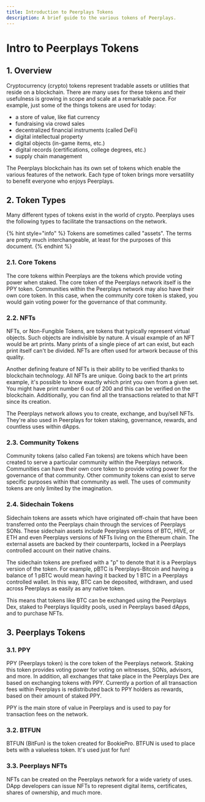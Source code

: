 ```yaml
---
title: Introduction to Peerplays Tokens
description: A brief guide to the various tokens of Peerplays.
---
```


# Intro to Peerplays Tokens

## 1. Overview

Cryptocurrency \(crypto\) tokens represent tradable assets or utilities that reside on a blockchain. There are many uses for these tokens and their usefulness is growing in scope and scale at a remarkable pace. For example, just some of the things tokens are used for today:

* a store of value, like fiat currency
* fundraising via crowd sales
* decentralized financial instruments \(called DeFi\)
* digital intellectual property
* digital objects \(in-game items, etc.\)
* digital records \(certifications, college degrees, etc.\)
* supply chain management

The Peerplays blockchain has its own set of tokens which enable the various features of the network. Each type of token brings more versatility to benefit everyone who enjoys Peerplays.

## 2. Token Types

Many different types of tokens exist in the world of crypto. Peerplays uses the following types to facilitate the transactions on the network.

{% hint style="info" %}
Tokens are sometimes called "assets". The terms are pretty much interchangeable, at least for the purposes of this document.
{% endhint %}

### 2.1. Core Tokens

The core tokens within Peerplays are the tokens which provide voting power when staked. The core token of the Peerplays network itself is the PPY token. Communities within the Peerplays network may also have their own core token. In this case, when the community core token is staked, you would gain voting power for the governance of that community.

### 2.2. NFTs

NFTs, or Non-Fungible Tokens, are tokens that typically represent virtual objects. Such objects are indivisible by nature. A visual example of an NFT would be art prints. Many prints of a single piece of art can exist, but each print itself can't be divided. NFTs are often used for artwork because of this quality.

Another defining feature of NFTs is their ability to be verified thanks to blockchain technology. All NFTs are unique. Going back to the art prints example, it's possible to know exactly which print you own from a given set. You might have print number 6 out of 200 and this can be verified on the blockchain. Additionally, you can find all the transactions related to that NFT since its creation.

The Peerplays network allows you to create, exchange, and buy/sell NFTs. They're also used in Peerplays for token staking, governance, rewards, and countless uses within dApps.

### 2.3. Community Tokens

Community tokens \(also called Fan tokens\) are tokens which have been created to serve a particular community within the Peerplays network. Communities can have their own core token to provide voting power for the governance of that community. Other community tokens can exist to serve specific purposes within that community as well. The uses of community tokens are only limited by the imagination.

### 2.4. Sidechain Tokens

Sidechain tokens are assets which have originated off-chain that have been transferred onto the Peerplays chain through the services of Peerplays SONs. These sidechain assets include Peerplays versions of BTC, HIVE, or ETH and even Peerplays versions of NFTs living on the Ethereum chain. The external assets are backed by their counterparts, locked in a Peerplays controlled account on their native chains.

The sidechain tokens are prefixed with a "p" to denote that it is a Peerplays version of the token. For example, pBTC is Peerplays-Bitcoin and having a balance of 1 pBTC would mean having it backed by 1 BTC in a Peerplays controlled wallet. In this way, BTC can be deposited, withdrawn, and used across Peerplays as easily as any native token.

This means that tokens like BTC can be exchanged using the Peerplays Dex, staked to Peerplays liquidity pools, used in Peerplays based dApps, and to purchase NFTs.

## 3. Peerplays Tokens

### 3.1. PPY

PPY \(Peerplays token\) is the core token of the Peerplays network. Staking this token provides voting power for voting on witnesses, SONs, advisors, and more. In addition, all exchanges that take place in the Peerplays Dex are based on exchanging tokens with PPY. Currently a portion of all transaction fees within Peerplays is redistributed back to PPY holders as rewards, based on their amount of staked PPY.

PPY is the main store of value in Peerplays and is used to pay for transaction fees on the network.

### 3.2. BTFUN

BTFUN \(BitFun\) is the token created for BookiePro. BTFUN is used to place bets with a valueless token. It's used just for fun!

### 3.3. Peerplays NFTs

NFTs can be created on the Peerplays network for a wide variety of uses. DApp developers can issue NFTs to represent digital items, certificates, shares of ownership, and much more.

